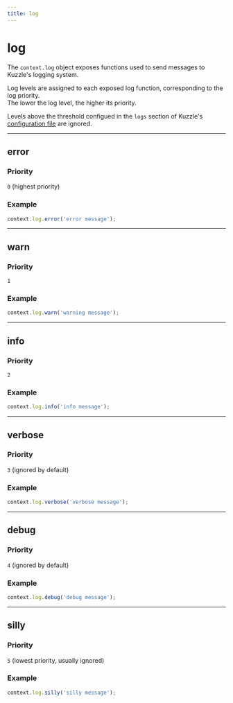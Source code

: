 ```yaml
---
title: log
---
```


# log

The `context.log` object exposes functions used to send messages to Kuzzle's logging system.

Log levels are assigned to each exposed log function, corresponding to the log priority.  
The lower the log level, the higher its priority.

Levels above the threshold configued in the `logs` section of Kuzzle's [configuration file](/core/1/guide/guides/essentials/configuration/) are ignored.

---

## error

<SinceBadge version="1.0.0" />

### Priority

`0` (highest priority)

### Example

```js
context.log.error('error message');
```

---

## warn

<SinceBadge version="1.0.0" />

### Priority

`1`

### Example

```js
context.log.warn('warning message');
```

---

## info

<SinceBadge version="1.0.0" />

### Priority

`2`

### Example

```js
context.log.info('info message');
```

---

## verbose

<SinceBadge version="1.0.0" />

### Priority

`3` (ignored by default)

### Example

```js
context.log.verbose('verbose message');
```

---

## debug

<SinceBadge version="1.0.0" />

### Priority

`4` (ignored by default)

### Example

```js
context.log.debug('debug message');
```

---

## silly

<SinceBadge version="1.0.0" />

### Priority

`5` (lowest priority, usually ignored)

### Example

```js
context.log.silly('silly message');
```

